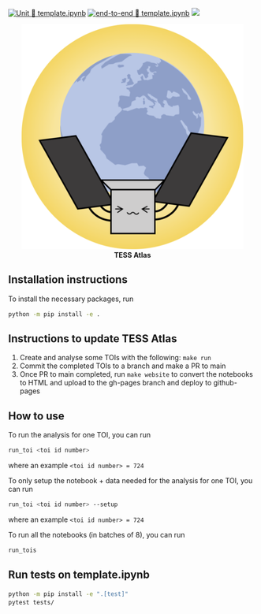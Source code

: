 [![Unit 🧪 `template.ipynb`](https://github.com/dfm/tess-atlas/workflows/Unit%20%F0%9F%A7%AA%20%60template.ipynb%60/badge.svg)](https://github.com/dfm/tess-atlas/actions?query=workflow%3A%22Unit+%F0%9F%A7%AA+%60template.ipynb%60%22)
[![end-to-end 🧪 `template.ipynb`](https://github.com/dfm/tess-atlas/workflows/end-to-end%20%F0%9F%A7%AA%20%60template.ipynb%60/badge.svg)](https://github.com/dfm/tess-atlas/actions?query=workflow%3A%22end-to-end+%F0%9F%A7%AA+%60template.ipynb%60%22)
[![](https://img.shields.io/badge/Paper-Download-orange)](https://nightly.link/dfm/tess-atlas/workflows/build_paper/paper/main.pdf.zip)

<p align="center">
  <img width = "450" src="docs/_static/atlas_logo.png" />
  <br>
  <b>TESS Atlas</b>
</p>

## Installation instructions
To install the necessary packages, run
```bash
python -m pip install -e .
```

## Instructions to update TESS Atlas
1. Create and analyse some TOIs with the following: `make run`
2. Commit the completed TOIs to a branch and make a PR to main
3. Once PR to main completed, run `make website` to convert the notebooks to HTML and upload to the gh-pages branch and deploy to github-pages

## How to use
To run the analysis for one TOI, you can run
```bash
run_toi <toi id number>
```
where an example `<toi id number> = 724`

To only setup the notebook + data needed for the analysis for one TOI, you can run
```bash
run_toi <toi id number> --setup
```
where an example `<toi id number> = 724`

To run all the notebooks (in batches of 8), you can run
```bash
run_tois
```

## Run tests on template.ipynb
```bash
python -m pip install -e ".[test]"
pytest tests/
```
